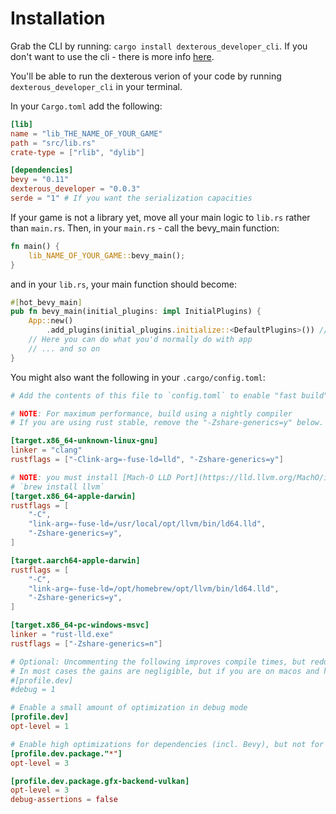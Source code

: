 # Installation

Grab the CLI by running: ```cargo install dexterous_developer_cli```. If you don't want to use the cli - there is more info [here](./no_cli.md).

You'll be able to run the dexterous verion of your code by running `dexterous_developer_cli` in your terminal.

In your `Cargo.toml` add the following:

```toml
[lib]
name = "lib_THE_NAME_OF_YOUR_GAME"
path = "src/lib.rs"
crate-type = ["rlib", "dylib"]

[dependencies]
bevy = "0.11"
dexterous_developer = "0.0.3"
serde = "1" # If you want the serialization capacities
```

If your game is not a library yet, move all your main logic to `lib.rs` rather than `main.rs`. Then, in your `main.rs` - call the bevy_main function:

```rust
fn main() {
    lib_NAME_OF_YOUR_GAME::bevy_main();
}

```

and in your `lib.rs`, your main function should become:

```rust
#[hot_bevy_main]
pub fn bevy_main(initial_plugins: impl InitialPlugins) {
    App::new()
        .add_plugins(initial_plugins.initialize::<DefaultPlugins>()) // You can use either DefaultPlugins or MinimnalPlugins here, and use "set" on this as you would with them
    // Here you can do what you'd normally do with app
    // ... and so on
}
```

You might also want the following in your `.cargo/config.toml`:

```toml
# Add the contents of this file to `config.toml` to enable "fast build" configuration. Please read the notes below.

# NOTE: For maximum performance, build using a nightly compiler
# If you are using rust stable, remove the "-Zshare-generics=y" below.

[target.x86_64-unknown-linux-gnu]
linker = "clang"
rustflags = ["-Clink-arg=-fuse-ld=lld", "-Zshare-generics=y"]

# NOTE: you must install [Mach-O LLD Port](https://lld.llvm.org/MachO/index.html) on mac. you can easily do this by installing llvm which includes lld with the "brew" package manager:
# `brew install llvm`
[target.x86_64-apple-darwin]
rustflags = [
    "-C",
    "link-arg=-fuse-ld=/usr/local/opt/llvm/bin/ld64.lld",
    "-Zshare-generics=y",
]

[target.aarch64-apple-darwin]
rustflags = [
    "-C",
    "link-arg=-fuse-ld=/opt/homebrew/opt/llvm/bin/ld64.lld",
    "-Zshare-generics=y",
]

[target.x86_64-pc-windows-msvc]
linker = "rust-lld.exe"
rustflags = ["-Zshare-generics=n"]

# Optional: Uncommenting the following improves compile times, but reduces the amount of debug info to 'line number tables only'
# In most cases the gains are negligible, but if you are on macos and have slow compile times you should see significant gains.
#[profile.dev]
#debug = 1

# Enable a small amount of optimization in debug mode
[profile.dev]
opt-level = 1

# Enable high optimizations for dependencies (incl. Bevy), but not for our code:
[profile.dev.package."*"]
opt-level = 3

[profile.dev.package.gfx-backend-vulkan]
opt-level = 3
debug-assertions = false

```
